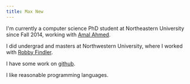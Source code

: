 ```yaml
---
title: Max New
---
```


I'm currently a computer science PhD student at Northeastern
University since Fall 2014, working with
[Amal Ahmed](http://www.ccs.neu.edu/home/amal/).

I did undergrad and masters at Northwestern University, where I worked
with [Robby Findler](http://www.eecs.northwestern.edu/~robby/).

I have some work on [github](https://github.com/maxsnew).

I like reasonable programming languages.
